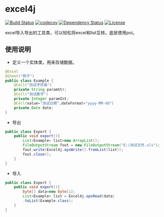 # excel4j
[![Build Status](http://img.shields.io/travis/WillTong/excel4j.svg?branch=master)](http://img.shields.io/travis/WillTong/mybatis-helper.svg?branch=master)
[![codecov](https://codecov.io/github/WillTong/excel4j/coverage.svg?branch=master)](https://codecov.io/github/WillTong/mybatis-helper?branch=master)
[![Dependency Status](https://img.shields.io/versioneye/d/WillTong/excel4j.svg)](https://img.shields.io/versioneye/d/WillTong/mybatis-helper.svg)
[![License](https://img.shields.io/github/license/WillTong/excel4j.svg)](LICENSE)

excel导入导出的工具类，可以轻松将excel和list互转。底层使用poi。

## 使用说明
- 定义一个实体类，用来存储数据。
```java
@Excel
@Sheet("例子")
public class Example {
    @Cell("测试字符串")
    private String paramStr;
    @Cell("测试数字")
    private Integer paramInt;
    @Cell(value="测试日期",dateFormat="yyyy-MM-dd")
    private Date date;
}
```
- 导出
```java
public class Export {
    public void export(){
        List<Example> list=new ArrayList();
        FileOutputStream fout = new FileOutputStream("E:/测试文件.xls");
        fout.write(Excel4j.opsWrite().fromList(list));
        fout.close();
    }
}
```
- 导入
```java
public class Export {
    public void export(){
        byte[] data=new byte[1];
        List<Example> list = Excel4j.opsRead(data)
        .toList(Example.class);
    }
}
```